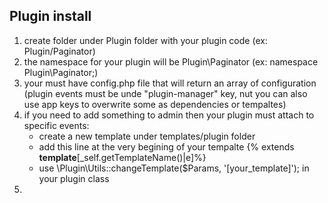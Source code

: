 Plugin install
--------------

1. create folder under Plugin folder with your plugin code (ex: Plugin/Paginator)
2. the namespace for your plugin will be Plugin\Paginator (ex: namespace Plugin\Paginator;)
3. your must have config.php file that will return an array of configuration (plugin events must be unde "plugin-manager" key, nut you can also use app keys to overwrite some as dependencies or tempaltes)
4. if you need to add something to admin then your plugin must attach to specific events:
    - create a new template under templates/plugin folder
    - add this line at the very begining of your tempalte {% extends __template__[_self.getTemplateName()|e]%}
    - use \Plugin\Utils::changeTemplate($Params, '[your_template]'); in your plugin class
5. 